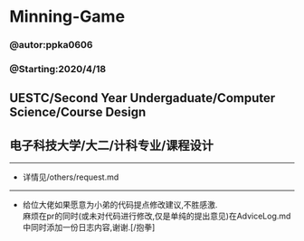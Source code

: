 # Minning-Game
### @autor:ppka0606
### @Starting:2020/4/18
## UESTC/Second Year Undergaduate/Computer Science/Course Design 
## 电子科技大学/大二/计科专业/课程设计
--- 
- 详情见/others/request.md   
--- 
- 给位大佬如果愿意为小弟的代码提点修改建议,不胜感激.  
   麻烦在pr的同时(或未对代码进行修改,仅是单纯的提出意见)在AdviceLog.md中同时添加一份日志内容,谢谢.[/抱拳]